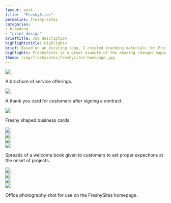```yaml
---
layout: post
title:  "FreshySites"
permalink: freshy-sites
categories:
- branding
- "print design"
brieftitle: Job description
highlightstitle: Highlights
brief: Based on an existing logo, I created branding materials for FreshySites, a web development company located in Binghamton. I also shot office photography for use on their website and in future promotions.
highlights: FreshySites is a great example of the amazing changes happening right now in Binghamton. Many mom-and-pop shops in the area didn't have access to affordable web development so FreshySites stepped in to bring them online.
thumb: /img/freshysites/freshysites-homepage.jpg
---
```


<div class="margin-bottom-bump">
  <div class="border image-margin-bottom-bump">
    <img src="/img/freshysites/brochure-1.png">
  </div>
  <p class="caption">A brochure of service offerings.</p>
</div>
<div class="margin-bottom-bump">
  <div class="border">
    <img src="/img/freshysites/thankyou.png">
  </div>
  <p class="caption">A thank you card for customers after signing a contract.</p>
</div>
<div class="margin-bottom-bump">
  <div class="border image-margin-bottom-bump">
    <img src="/img/freshysites/cards.png">
  </div>
  <p class="caption">Freshy shaped business cards.</p>
</div>
<div class="margin-bottom-bump">
  <div class="border image-margin-bottom-bump">
    <img src="/img/freshysites/welcome1.png">
  </div>
</div>
<div class="margin-bottom-bump">
  <div class="border image-margin-bottom-bump">
    <img src="/img/freshysites/welcome2.png">
  </div>
</div>
<div class="margin-bottom-bump">
  <div class="border image-margin-bottom-bump">
    <img src="/img/freshysites/welcome3.png">
  </div>
</div>
<div class="margin-bottom-bump">
  <div class="border image-margin-bottom-bump">
    <img src="/img/freshysites/welcome4.png">
  </div>
  <p class="caption">Spreads of a welcome book given to customers to set proper expections at the onset of projects.</p>
</div>
<div class="flush--bottom">
  <div class="flexbox flex-wrap image-margin-bottom-bump border-flush">
    <div class="half-img">
      <img class="image-margin-bottom-bump" src="/img/freshysites/DSC_0028.jpg">
    </div>
    <div class="half-img">
      <img class="image-margin-bottom-bump" src="/img/freshysites/DSC_0099.jpg">
    </div>
    <div class="half-img">
      <img class="image-margin-bottom-bump-mobile" src="/img/freshysites/DSC_0047.jpg">
    </div>
    <div class="half-img">
      <img src="/img/freshysites/DSC_0184.jpg">
    </div>
  </div>
  <p class="caption flush--bottom">Office photography shot for use on the FreshySites homepage.</p>
<div>
